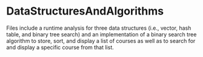 # DataStructuresAndAlgorithms
Files include a runtime analysis for three data structures (i.e., vector, hash table, and binary tree search) and an implementation of a binary search tree algorithm to store, sort, and display a list of courses as well as to search for and display a specific course from that list.

